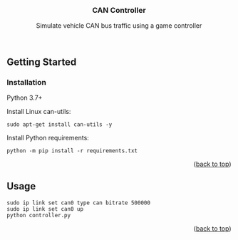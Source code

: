 <a name="readme-top"></a>
<br />
<div align="center">
  <h3 align="center">CAN Controller</h3>

  <p align="center">
    Simulate vehicle CAN bus traffic using a game controller
  </p>
</div>

<br>


## Getting Started

### Installation

Python 3.7+

Install Linux can-utils:
```
sudo apt-get install can-utils -y
```

Install Python requirements:
```
python -m pip install -r requirements.txt
```

<p align="right">(<a href="#readme-top">back to top</a>)</p>


## Usage

```
sudo ip link set can0 type can bitrate 500000
sudo ip link set can0 up
python controller.py
```

<p align="right">(<a href="#readme-top">back to top</a>)</p>
